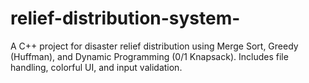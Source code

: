 # relief-distribution-system-
A C++ project for disaster relief distribution using Merge Sort, Greedy (Huffman), and Dynamic Programming (0/1 Knapsack). Includes file handling, colorful UI, and input validation.

